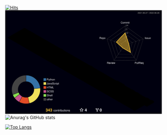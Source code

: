 <!--
**wnsdnn/wnsdnn** is a ✨ _special_ ✨ repository because its `README.md` (this file) appears on your GitHub profile.

Here are some ideas to get you started:

- 🔭 I’m currently working on ...
- 🌱 I’m currently learning ...
- 👯 I’m looking to collaborate on ...
- 🤔 I’m looking for help with ...
- 💬 Ask me about ...
- 📫 How to reach me: ...
- 😄 Pronouns: ...
- ⚡ Fun fact: ...
-->


[![Hits](https://hits.seeyoufarm.com/api/count/incr/badge.svg?url=https%3A%2F%2Fgithub.com%2Fgjbae1212%2Fhit-counter)](https://hits.seeyoufarm.com)      
![](./profile-3d-contrib/profile-night-rainbow.svg)
![Anurag's GitHub stats](https://github-readme-stats.vercel.app/api?username=wnsdnn&count_private=true&show_icons=true&theme=synthwave)
             
[![Top Langs](https://github-readme-stats.vercel.app/api/top-langs/?username=wnsdnn&layout=compact)](https://github.com/wnsdnn/github-readme-stats)



